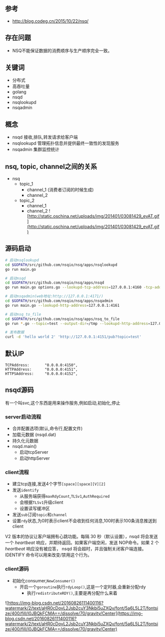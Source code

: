 ## 参考
- http://blog.codeg.cn/2015/10/22/nsq/

## 存在问题
- NSQ不能保证数据的消费顺序与生产顺序完全一致。

## 关键词
- 分布式
- 高吞吐量
- golang
- nsqd
- nsqlookupd
- nsqadmin

## 概念
- nsqd 接收,排队,转发请求给客户端
- nsqlookupd 管理拓扑信息并提供最终一致性的发现服务
- nsqadmin 集群监控统计

## nsq, topic, channel之间的关系
- nsq	
	- topic_1
		- channel_1 (消费者订阅的时候生成)
		- channel_2
	- topic_2
		- channel_1
		- channel_2
![http://static.oschina.net/uploads/img/201401/03081429_evAT.gif](http://static.oschina.net/uploads/img/201401/03081429_evAT.gif)
		
## 源码启动
```bash
# 启动nsqlookupd
cd $GOPATH/src/github.com/nsqio/nsq/apps/nsqlookupd
go run main.go

# 启动nsqd
cd $GOPATH/src/github.com/nsqio/nsq/apps/nsqd
go run main.go options.go --lookupd-tcp-address=127.0.0.1:4160 -tcp-address=0.0.0.0:4152 -http-address=0.0.0.0:4153

# 启动nsqadmin(web地址:http://127.0.0.1:4171/)
cd $GOPATH/src/github.com/nsqio/nsq/apps/nsqadmin
go run main.go --lookupd-http-address=127.0.0.1:4161

# 启动nsq_to_file
cd $GOPATH/src/github.com/nsqio/nsq/apps/nsq_to_file
go run *.go --topic=test --output-dir=/tmp --lookupd-http-address=127.0.0.1:4161

# 发布数据
curl -d 'hello world 2' 'http://127.0.0.1:4151/pub?topic=test'
```

## 默认IP
```
TCPAddress:       "0.0.0.0:4150",
HTTPAddress:      "0.0.0.0:4151",
HTTPSAddress:     "0.0.0.0:4152",
```

## nsqd源码
有一个叫svc,这个东西是用来操作服务,例如启动,初始化,停止
### server启动流程
- 合并配置选项(默认,命令行,配置文件)
- 加载元数据 (nsqd.dat)
- 持久化元数据
- nsqd.main()
	- 启动tcpServer
	- 启动httpServer

### client流程
- 建立tcp连接,发送4个字节`[space][space][V][2]`
- 发送`identify`
	- 从服务端获得`maxRdyCount`,`TLSv1`,`AuthRequired`
	- 会根据`TLSv1`升级client
	- 设置读写缓冲区
- 发送`sub`订阅`topic`和`channel`
- 设置`rdy`状态,为0时表示client不会收到任何消息,100时表示100条消息推送到client

V2 版本的协议让客户端拥有心跳功能。每隔 30 秒（默认设置），nsqd 将会发送一个 _heartbeat_ 响应，并期待返回。如果客户端空闲，发送 NOP命令。如果 2 个 _heartbeat_ 响应没有被应答， nsqd 将会超时，并且强制关闭客户端连接。IDENTIFY 命令可以用来改变/禁用这个行为。

### client源码
- 初始化consumer,`NewConsumer()` 
	- 开启一个`goroutine`执行`rdyLoop()`,这是一个定时器,会重新分配rdy
		- 执行`redistributeRDY()`,主要是再分配什么来着

![https://img-blog.csdn.net/20160826111400116?watermark/2/text/aHR0cDovL2Jsb2cuY3Nkbi5uZXQv/font/5a6L5L2T/fontsize/400/fill/I0JBQkFCMA==/dissolve/70/gravity/Center](https://img-blog.csdn.net/20160826111400116?watermark/2/text/aHR0cDovL2Jsb2cuY3Nkbi5uZXQv/font/5a6L5L2T/fontsize/400/fill/I0JBQkFCMA==/dissolve/70/gravity/Center)

